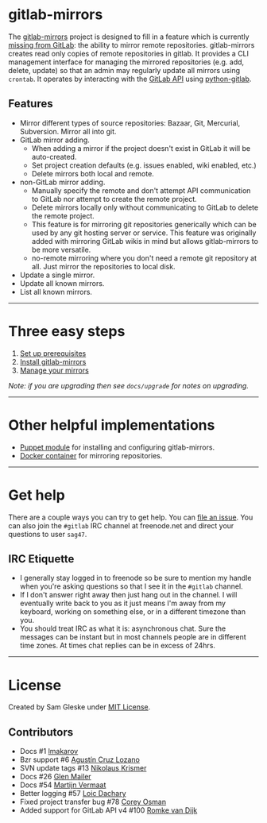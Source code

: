 # gitlab-mirrors

The [gitlab-mirrors](https://github.com/samrocketman/gitlab-mirrors) project is
designed to fill in a feature which is currently [missing from
GitLab][mirror-missing]: the ability to mirror remote repositories.
gitlab-mirrors creates read only copies of remote repositories in gitlab.  It
provides a CLI management interface for managing the mirrored repositories (e.g.
add, delete, update) so that an admin may regularly update all mirrors using
`crontab`.  It operates by interacting with the [GitLab API][gitlab-api] using
[python-gitlab][python-gitlab].

## Features

* Mirror different types of source repositories:  Bazaar, Git, Mercurial,
  Subversion.  Mirror all into git.
* GitLab mirror adding.
  * When adding a mirror if the project doesn't exist in GitLab it will be
    auto-created.
  * Set project creation defaults (e.g. issues enabled, wiki enabled, etc.)
  * Delete mirrors both local and remote.
* non-GitLab mirror adding.
  * Manually specify the remote and don't attempt API communication to GitLab
    nor attempt to create the remote project.
  * Delete mirrors locally only without communicating to GitLab to delete the
    remote project.
  * This feature is for mirroring git repositories generically which can be used
    by any git hosting server or service.  This feature was originally added
    with mirroring GitLab wikis in mind but allows gitlab-mirrors to be more
    versatile.
  * no-remote mirroring where you don't need a remote git repository at all.
    Just mirror the repositories to local disk.
* Update a single mirror.
* Update all known mirrors.
* List all known mirrors.


---
# Three easy steps

1. [Set up prerequisites](docs/prerequisites.md)
2. [Install gitlab-mirrors](docs/installation.md)
3. [Manage your mirrors](docs/management.md)

*Note: if you are upgrading then see `docs/upgrade` for notes on upgrading.*

---
# Other helpful implementations

* [Puppet module][gm-puppet] for installing and configuring gitlab-mirrors.
* [Docker container][gm-docker] for mirroring repositories.

---
# Get help

There are a couple ways you can try to get help.  You can [file an
issue][issues].  You can also join the `#gitlab` IRC channel at freenode.net and
direct your questions to user `sag47`.

## IRC Etiquette

* I generally stay logged in to freenode so be sure to mention my handle when
  you're asking questions so that I see it in the `#gitlab` channel.
* If I don't answer right away then just hang out in the channel.  I will
  eventually write back to you as it just means I'm away from my keyboard,
  working on something else, or in a different timezone than you.
* You should treat IRC as what it is: asynchronous chat.  Sure the messages can
  be instant but in most channels people are in different time zones.  At times
  chat replies can be in excess of 24hrs.

---
# License

Created by Sam Gleske under [MIT License](LICENSE).

## Contributors

* Docs #1 [lmakarov](https://github.com/lmakarov)
* Bzr support #6 [Agustín Cruz Lozano](https://github.com/agb80)
* SVN update tags #13 [Nikolaus Krismer](https://github.com/nikolauskrismer)
* Docs #26 [Glen Mailer](https://github.com/glenjamin)
* Docs #54  [Martijn Vermaat](https://github.com/martijnvermaat)
* Better logging #57 [Loic Dachary](https://github.com/dachary)
* Fixed project transfer bug #78 [Corey Osman](https://github.com/logicminds)
* Added support for GitLab API v4 #100 [Romke van Dijk](https://github.com/zyronix)

[gitlab-api]: http://api.gitlab.org/
[gm-docker]: https://github.com/Klowner/docker-gitlab-mirrors
[gm-puppet]: https://github.com/logicminds/gitlab_mirrors
[issues]: https://github.com/samrocketman/gitlab-mirrors/issues
[mirror-missing]: http://feedback.gitlab.com/forums/176466-general/suggestions/4286666-mirror-git-svn-into-repo-
[python-gitlab]: https://github.com/python-gitlab/python-gitlab
